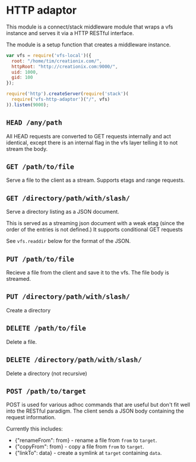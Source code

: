 # HTTP adaptor

This module is a connect/stack middleware module that wraps a vfs instance and
serves it via a HTTP RESTful interface.

The module is a setup function that creates a middleware instance.

```js
var vfs = require('vfs-local')({
  root: "/home/tim/creationix.com/",
  httpRoot: "http://creationix.com:9000/",
  uid: 1000,
  gid: 100
});

require('http').createServer(require('stack')(
  require('vfs-http-adaptor')("/", vfs)
)).listen(9000);
```

## `HEAD /any/path`

All HEAD requests are converted to GET requests internally and act identical,
except there is an internal flag in the vfs layer telling it to not stream the body.

## `GET /path/to/file`

Serve a file to the client as a stream.  Supports etags and range requests.

## `GET /directory/path/with/slash/`

Serve a directory listing as a JSON document.

This is served as a streaming json document with a weak etag (since the order
of the entries is not defined.)  It supports conditional GET requests

See `vfs.readdir` below for the format of the JSON.

## `PUT /path/to/file`

Recieve a file from the client and save it to the vfs.  The file body is streamed.

## `PUT /directory/path/with/slash/`

Create a directory

## `DELETE /path/to/file`

Delete a file.

## `DELETE /directory/path/with/slash/`

Delete a directory (not recursive)


## `POST /path/to/target`

POST is used for various adhoc commands that are useful but don't fit well into
the RESTful paradigm.  The client sends a JSON body containing the request information.

Currently this includes:

 - {"renameFrom": from} - rename a file from `from` to `target`.
 - {"copyFrom": from} - copy a file from `from` to `target`.
 - {"linkTo": data} - create a symlink at `target` containing `data`.

